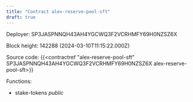 ```yaml
---
title: "Contract alex-reserve-pool-sft"
draft: true
---
```

Deployer: SP3JASPNNQH43AH4YGCWQ3F2VCRHMFY69H0NZSZ6X


 



Block height: 142288 (2024-03-10T11:15:22.000Z)

Source code: {{<contractref "alex-reserve-pool-sft" SP3JASPNNQH43AH4YGCWQ3F2VCRHMFY69H0NZSZ6X alex-reserve-pool-sft>}}

Functions:

* stake-tokens _public_
